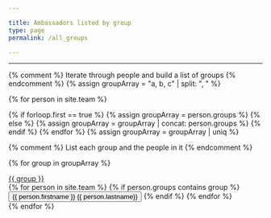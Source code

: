 ```yaml
---

title: Ambassadors listed by group
type: page
permalink: /all_groups

---
```

---
{% comment %} Iterate through people and build a list of groups {% endcomment %}
{% assign groupArray = "a, b, c" | split: ", " %}

{% for person in site.team %}

  {% if forloop.first == true %}
    {% assign groupArray = person.groups %}
  {% else %}
    {% assign groupArray = groupArray | concat: person.groups %}
  {% endif %}
{% endfor %}
{% assign groupArray = groupArray | uniq %}

{% comment %} List each group and the people in it {% endcomment %}

{% for group in groupArray %}
  <div class="card group-list">
    <div class="card-header" data-toggle="collapse" data-target="#{{ group }}"><a href="{{ '/' | relative_url }}events/#{{- group | replace: " ", "" -}}">{{ group }}</a></div>
    <div class="card-body collapse" id="{{ group }}">
      {% for person in site.team %}
        {% if person.groups contains group %}
          <button type="button" class="btn btn-block" onclick="window.location.assign('{{ '/' | relative_url }}people/#{{- person.firstname | append: person.lastname | replace: " ", "" -}}')">
            {{ person.firstname }} {{ person.lastname}}
          </button>
        {% endif %}
      {% endfor %}
    </div>
  </div>
{% endfor %}
